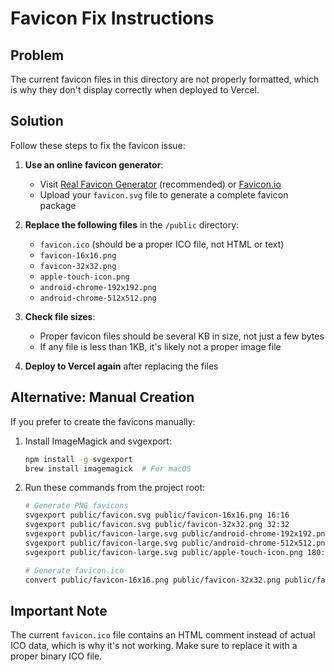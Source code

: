 # Favicon Fix Instructions

## Problem

The current favicon files in this directory are not properly formatted, which is why they don't display correctly when deployed to Vercel.

## Solution

Follow these steps to fix the favicon issue:

1. **Use an online favicon generator**:

   - Visit [Real Favicon Generator](https://realfavicongenerator.net/) (recommended) or [Favicon.io](https://favicon.io/favicon-converter/)
   - Upload your `favicon.svg` file to generate a complete favicon package

2. **Replace the following files** in the `/public` directory:

   - `favicon.ico` (should be a proper ICO file, not HTML or text)
   - `favicon-16x16.png`
   - `favicon-32x32.png`
   - `apple-touch-icon.png`
   - `android-chrome-192x192.png`
   - `android-chrome-512x512.png`

3. **Check file sizes**:

   - Proper favicon files should be several KB in size, not just a few bytes
   - If any file is less than 1KB, it's likely not a proper image file

4. **Deploy to Vercel again** after replacing the files

## Alternative: Manual Creation

If you prefer to create the favicons manually:

1. Install ImageMagick and svgexport:

   ```bash
   npm install -g svgexport
   brew install imagemagick  # For macOS
   ```

2. Run these commands from the project root:

   ```bash
   # Generate PNG favicons
   svgexport public/favicon.svg public/favicon-16x16.png 16:16
   svgexport public/favicon.svg public/favicon-32x32.png 32:32
   svgexport public/favicon-large.svg public/android-chrome-192x192.png 192:192
   svgexport public/favicon-large.svg public/android-chrome-512x512.png 512:512
   svgexport public/favicon-large.svg public/apple-touch-icon.png 180:180

   # Generate favicon.ico
   convert public/favicon-16x16.png public/favicon-32x32.png public/favicon.ico
   ```

## Important Note

The current `favicon.ico` file contains an HTML comment instead of actual ICO data, which is why it's not working. Make sure to replace it with a proper binary ICO file.
